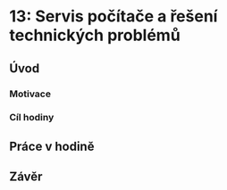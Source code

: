 # 13: Servis počítače a řešení technických problémů

## Úvod

### Motivace

### Cíl hodiny

## Práce v hodině

## Závěr
